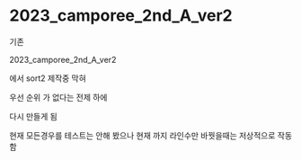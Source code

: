 # 2023_camporee_2nd_A_ver2

기존

2023_camporee_2nd_A_ver2

에서 sort2 제작중 막혀

우선 순위 가 없다는 전제 하에

다시 만들게 됨

현재 모든경우를 테스트는 안해 봤으나 현재 까지 라인수만 바꿧을때는 저상적으로 작동함
